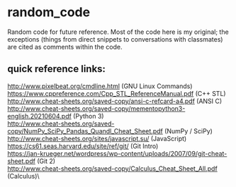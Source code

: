 # random_code
Random code for future reference.
Most of the code here is my original; the exceptions (things from direct snippets to conversations with classmates) are cited as comments within the code.

## quick reference links:
http://www.pixelbeat.org/cmdline.html (GNU Linux Commands)\
https://www.cppreference.com/Cpp_STL_ReferenceManual.pdf (C++ STL)\
http://www.cheat-sheets.org/saved-copy/ansi-c-refcard-a4.pdf (ANSI C)\
http://www.cheat-sheets.org/saved-copy/mementopython3-english.20210604.pdf (Python 3)\
http://www.cheat-sheets.org/saved-copy/NumPy_SciPy_Pandas_Quandl_Cheat_Sheet.pdf (NumPy / SciPy)\
http://www.cheat-sheets.org/sites/javascript.su/ (JavaScript)\
https://cs61.seas.harvard.edu/site/ref/git/ (Git Intro)\
https://jan-krueger.net/wordpress/wp-content/uploads/2007/09/git-cheat-sheet.pdf (Git 2)\
http://www.cheat-sheets.org/saved-copy/Calculus_Cheat_Sheet_All.pdf (Calculus)\

